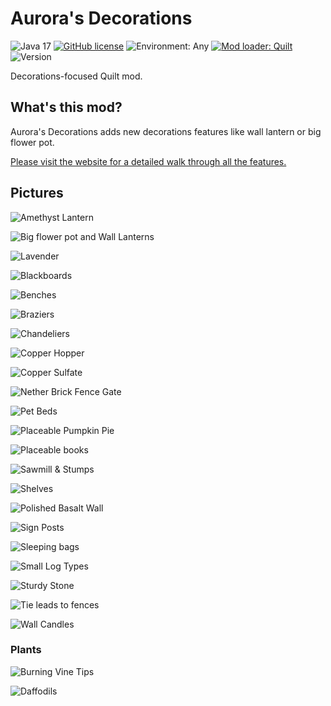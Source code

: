 # Aurora's Decorations
<!-- modrinth_exclude.start -->
![Java 17](https://img.shields.io/badge/language-Java%2017-9B599A.svg?style=flat-square) <!-- modrinth_exclude.end -->
[![GitHub license](https://img.shields.io/github/license/LambdAurora/AurorasDecorations?style=flat-square)](https://raw.githubusercontent.com/LambdAurora/AurorasDecorations/1.19/LICENSE)
![Environment: Any](https://img.shields.io/badge/environment-any-4caf50?style=flat-square)
[![Mod loader: Quilt]][quilt] <!-- modrinth_exclude.start -->
![Version](https://img.shields.io/github/v/tag/LambdAurora/AurorasDecorations?label=version&style=flat-square) <!-- modrinth_exclude.end -->

Decorations-focused Quilt mod.

## What's this mod?

Aurora's Decorations adds new decorations features like wall lantern or big flower pot.

[Please visit the website for a detailed walk through all the features.](https://lambdaurora.dev/AurorasDecorations/)

## Pictures

![Amethyst Lantern](images/amethyst_lantern.png)

![Big flower pot and Wall Lanterns](images/flower_pot_and_wall_lantern.png)

![Lavender](images/lavender.png)

![Blackboards](images/blackboards.png)

![Benches](images/bench.png)

![Braziers](images/braziers.png)

![Chandeliers](images/chandeliers.png)

![Copper Hopper](images/copper_hopper.png)

![Copper Sulfate](images/copper_sulfate.png)

![Nether Brick Fence Gate](images/nether_brick_fence_gate.png)

![Pet Beds](images/pet_beds.png)

![Placeable Pumpkin Pie](images/placeable_pumpkin_pie.png)

![Placeable books](images/in_world_books.png)

![Sawmill & Stumps](images/sawmill_and_stumps.png)

![Shelves](images/shelves.png)

![Polished Basalt Wall](images/polished_basalt_wall.png)

![Sign Posts](images/sign_post.png)

![Sleeping bags](images/sleeping_bags.png)

![Small Log Types](images/small_log_piles.png)

![Sturdy Stone](images/sturdy_stone.png)

![Tie leads to fences](images/leash_tweaks.png)

![Wall Candles](images/wall_candles.png)

### Plants

![Burning Vine Tips](images/burnt_vine.png)

![Daffodils](images/daffodils.png)

[quilt]: https://quiltmc.org
[Mod loader: Quilt]: https://img.shields.io/badge/modloader-Quilt-9115ff?style=flat-square

